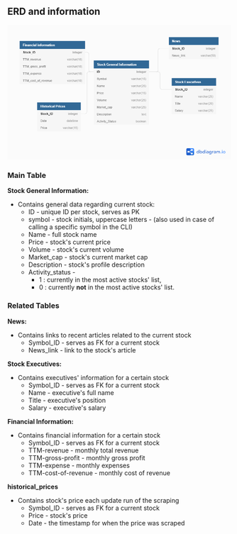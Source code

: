## ERD and information

![](stocks_info_ERD.png)

### Main Table

**Stock General Information:**
* Contains general data regarding current stock:
    * ID - unique ID per stock, serves as PK 
    * symbol - stock initials, uppercase letters - (also used in case of calling a specific symbol in the CLI) 
    * Name - full stock name
    * Price - stock's current price 
    * Volume - stock's current volume
    * Market_cap - stock's current market cap
    * Description - stock's profile description
    * Activity_status - 
        * 1 : currently in the most active stocks' list, 
        * 0 : currently **not** in the most active stocks' list.

### Related Tables

**News:**
* Contains links to recent articles related to the current stock
    * Symbol_ID - serves as FK for a current stock
    * News_link - link to the stock's article
    
    
**Stock Executives:**     
* Contains executives' information for a certain stock 
    * Symbol_ID - serves as FK for a current stock
    * Name - executive's full name
    * Title - executive's position
    * Salary - executive's salary
    
 
**Financial Information:**
* Contains financial information for a certain stock 
    * Symbol_ID - serves as FK for a current stock
    * TTM-revenue - monthly total revenue
    * TTM-gross-profit - monthly gross profit
    * TTM-expense - monthly expenses
    * TTM-cost-of-revenue - monthly cost of revenue
    
**historical_prices**
* Contains stock's price each update run of the scraping 
    * Symbol_ID - serves as FK for a current stock
    * Price - stock's price
    * Date - the timestamp for when the price was scraped
    